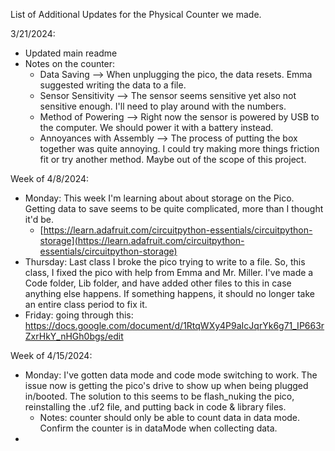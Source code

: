 List of Additional Updates for the Physical Counter we made.


3/21/2024:
- Updated main readme 
- Notes on the counter:
     - Data Saving --> When unplugging the pico, the data resets. Emma suggested writing the data to a file.
     - Sensor Sensitivity --> The sensor seems sensitive yet also not sensitive enough. I'll need to play around with the numbers.
     - Method of Powering --> Right now the sensor is powered by USB to the computer. We should power it with a battery instead.
     - Annoyances with Assembly --> The process of putting the box together was quite annoying. I could try making more things friction fit or try another method. Maybe out of the scope of this project.
 
Week of 4/8/2024:
- Monday: This week I'm learning about about storage on the Pico. Getting data to save seems to be quite complicated, more than I thought it'd be.
     - [https://learn.adafruit.com/circuitpython-essentials/circuitpython-storage](https://learn.adafruit.com/circuitpython-essentials/circuitpython-storage)
- Thursday: Last class I broke the pico trying to write to a file. So, this class, I fixed the pico with help from Emma and Mr. Miller. I've made a Code folder, Lib folder, and have added other files to this in case anything else happens. If something happens, it should no longer take an entire class period to fix it.
- Friday: going through this: https://docs.google.com/document/d/1RtqWXy4P9aIcJqrYk6g71_IP663rZxrHkY_nHGh0bgs/edit

Week of 4/15/2024:
- Monday: I've gotten data mode and code mode switching to work. The issue now is getting the pico's drive to show up when being plugged in/booted. The solution to this seems to be flash_nuking the pico, reinstalling the .uf2 file, and putting back in code & library files.
   - Notes: counter should only be able to count data in data mode. Confirm the counter is in dataMode when collecting data.  
- 
